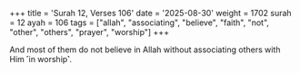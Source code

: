 +++
title = 'Surah 12, Verses 106'
date = '2025-08-30'
weight = 1702
surah = 12
ayah = 106
tags = ["allah", "associating", "believe", "faith", "not", "other", "others", "prayer", "worship"]
+++

And most of them do not believe in Allah without associating others with Him ˹in worship˺.